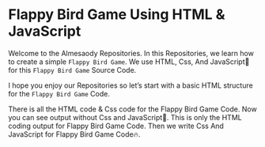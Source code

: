 # Flappy Bird Game Using HTML & JavaScript
Welcome to the Almesaody Repositories. In this Repositories, we learn how to create a simple `Flappy Bird Game`. We use HTML, Css, And JavaScript🤩 for this `Flappy Bird Game` Source Code.

I hope you enjoy our Repositories so let’s start with a basic HTML structure for the `Flappy Bird Game` Code.

There is all the HTML code & Css code for the Flappy Bird Game Code. Now you can see output without Css and JavaScript🤩. This is only the HTML coding output for Flappy Bird Game Code. Then we write Css And JavaScript for Flappy Bird Game Code🔥.

